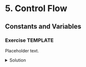 
# 5. Control Flow

## Constants and Variables

### Exercise TEMPLATE

Placeholder text.

<details>
<summary>Solution</summary>
```Swift

```
</details>

